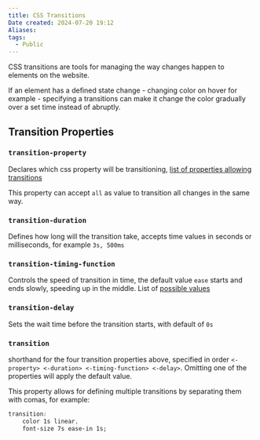```yaml
---
title: CSS Transitions
Date created: 2024-07-20 19:12
Aliases:
tags: 
  - Public
---
```


CSS transitions are tools for managing the way changes happen to elements on the website.

If an element has a defined state change - changing color on hover for example - specifying a transitions can make it change the color gradually over a set time instead of abruptly.

## Transition Properties

### `transition-property`
Declares which css property will be transitioning, [list of properties allowing transitions](https://developer.mozilla.org/en-US/docs/Web/CSS/CSS_animated_properties)

This property can accept `all` as value to transition all changes in the same way.

### `transition-duration`
Defines how long will the transition take, accepts time values in seconds or milliseconds, for example `3s, 500ms`

### `transition-timing-function`
Controls the speed of transition in time, the default value `ease` starts and ends slowly, speeding up in the middle. List of [possible values](https://developer.mozilla.org/en-US/docs/Web/CSS/transition-timing-function)

### `transition-delay`
Sets the wait time before the transition starts, with default of `0s`

### `transition`
shorthand for the four transition properties above, specified in order `<-property> <-duration> <-timing-function> <-delay>`. Omitting one of the properties will apply the default value. 

This property allows for defining multiple transitions by separating them with comas, for example:
```css
transition: 
	color 1s linear, 
	font-size 7s ease-in 1s;
```